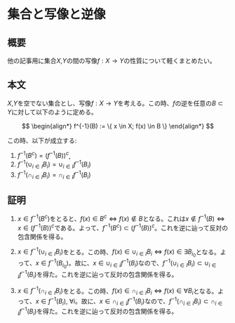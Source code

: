 # 集合と写像と逆像

## 概要

他の記事用に集合$X$,$Y$の間の写像$f:X \to Y$の性質について軽くまとめたい。

## 本文

$X$,$Y$を空でない集合とし、写像$f:X \to Y$を考える。この時、$f$の逆を任意の$B \subset Y$に対して以下のように定める。

$$
\begin{align*}
f^{-1}(B) := \{ x \in X; f(x) \in B \}
\end{align*}
$$

この時、以下が成立する:

1. $f^{-1}(B^c) = \left( f^{-1}(B) \right)^c$,
1. $f^{-1}(\cup_{i \in I} B_i) = \cup_{i \in I} f^{-1}(B_i)$
1. $f^{-1}(\cap_{i \in I} B_i) = \cap_{i \in I} f^{-1}(B_i)$

## 証明

1. $x \in f^{-1}(B^c)$をとると、$f(x) \in B^c \iff f(x) \not\in B$となる。これは$x \not\in f^{-1}(B) \iff x \in \left(f^{-1}(B) \right)^c$である。よって、$f^{-1}(B^c) \subset \left(f^{-1}(B) \right)^c$。これを逆に辿って反対の包含関係を得る。

2. $x \in f^{-1}(\cup_{i \in I} B_i)$をとる。この時、$f(x) \in \cup_{i \in I} B_i \iff f(x) \in \exists B_{i_0}$となる。よって、$x \in f^{-1}(B_{i_0})$。故に、$x \in \cup_{i \in I} f^{-1}(B_i)$なので、$f^{-1}(\cup_{i \in I} B_i) \subset \cup_{i \in I} f^{-1}(B_i)$を得た。これを逆に辿って反対の包含関係を得る。

3. $x \in f^{-1}(\cap_{i \in I} B_i)$をとる。この時、$f(x) \in \cap_{i \in I} B_i \iff f(x) \in \forall B_i$となる。よって、$x \in f^{-1}(B_i),\ \forall i$。故に、$x \in \cap_{i \in I} f^{-1}(B_i)$なので、$f^{-1}(\cap_{i \in I} B_i) \subset \cap_{i \in I} f^{-1}(B_i)$を得た。これを逆に辿って反対の包含関係を得る。
